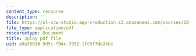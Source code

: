 ```yaml
---
content_type: resource
description: ''
file: https://ol-ocw-studio-app-production.s3.amazonaws.com/courses/18-086-mathematical-methods-for-engineers-ii-spring-2006/a9a368169d5cf94c79521fd5f7dc24be_iVUsEwSg-lw.pdf
file_type: application/pdf
resourcetype: Document
title: 3play pdf file
uid: a9a36816-9d5c-f94c-7952-1fd5f7dc24be
---
```

